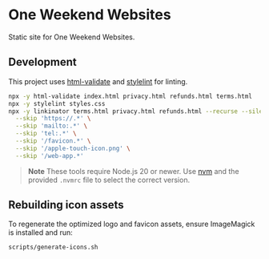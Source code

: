 # One Weekend Websites

Static site for One Weekend Websites.

## Development

This project uses [html-validate](https://github.com/html-validate/html-validate) and [stylelint](https://stylelint.io/) for linting.

```bash
npx -y html-validate index.html privacy.html refunds.html terms.html
npx -y stylelint styles.css
npx -y linkinator terms.html privacy.html refunds.html --recurse --silent \
  --skip 'https://.*' \
  --skip 'mailto:.*' \
  --skip 'tel:.*' \
  --skip '/favicon.*' \
  --skip '/apple-touch-icon.png' \
  --skip '/web-app.*'
```

> **Note**
> These tools require Node.js 20 or newer. Use [nvm](https://github.com/nvm-sh/nvm) and the provided `.nvmrc` file to select the correct version.

## Rebuilding icon assets

To regenerate the optimized logo and favicon assets, ensure ImageMagick is installed and run:

```bash
scripts/generate-icons.sh
```
